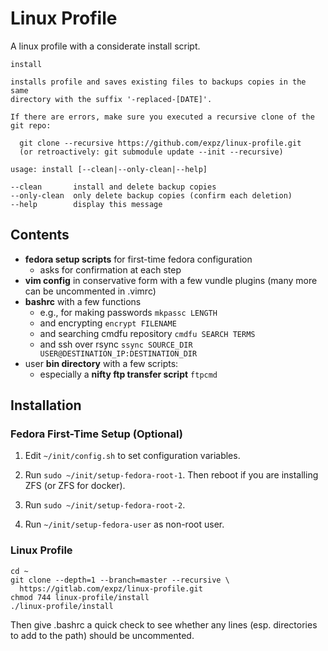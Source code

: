 # Linux Profile

A linux profile with a considerate install script.

```
install

installs profile and saves existing files to backups copies in the same
directory with the suffix '-replaced-[DATE]'.

If there are errors, make sure you executed a recursive clone of the git repo:

  git clone --recursive https://github.com/expz/linux-profile.git
  (or retroactively: git submodule update --init --recursive)

usage: install [--clean|--only-clean|--help]

--clean       install and delete backup copies
--only-clean  only delete backup copies (confirm each deletion)
--help        display this message
```

## Contents

* __fedora setup scripts__ for first-time fedora configuration
  + asks for confirmation at each step
* __vim config__ in conservative form with a few vundle plugins (many more can be uncommented in .vimrc)
* __bashrc__ with a few functions
  + e.g., for making passwords `mkpassc LENGTH`
  + and encrypting `encrypt FILENAME`
  + and searching cmdfu repository `cmdfu SEARCH TERMS`
  + and ssh over rsync `ssync SOURCE_DIR USER@DESTINATION_IP:DESTINATION_DIR`
* user __bin directory__ with a few scripts:
  + especially a __nifty ftp transfer script__ `ftpcmd`

## Installation

### Fedora First-Time Setup (Optional)

1. Edit `~/init/config.sh` to set configuration variables.

2. Run `sudo ~/init/setup-fedora-root-1`. Then reboot if you are installing ZFS (or ZFS for docker).

3. Run `sudo ~/init/setup-fedora-root-2`.

4. Run `~/init/setup-fedora-user` as non-root user.

### Linux Profile

```
cd ~
git clone --depth=1 --branch=master --recursive \
  https://gitlab.com/expz/linux-profile.git
chmod 744 linux-profile/install
./linux-profile/install
```

Then give .bashrc a quick check to see whether any lines (esp. directories to 
add to the path) should be uncommented.
